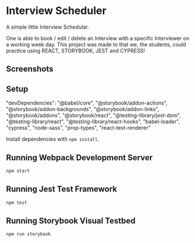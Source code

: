 # Interview Scheduler

  A simple little Interview Schedular.

  One is able to book / edit / delete an Interview with a specific Interviewer on a working week day. This project was made to that we, the students, could practice using REACT, STORYBOOK, JEST and CYPRESS!

## Screenshots




## Setup

"devDependencies":
  "@babel/core",
  "@storybook/addon-actions",
  "@storybook/addon-backgrounds",
  "@storybook/addon-links",
  "@storybook/addons",
  "@storybook/react",
  "@testing-library/jest-dom",
  "@testing-library/react",
  "@testing-library/react-hooks",
  "babel-loader",
  "cypress",
  "node-sass",
  "prop-types",
  "react-test-renderer"
  

Install dependencies with `npm install`.

## Running Webpack Development Server

```sh
npm start
```

## Running Jest Test Framework

```sh
npm test
```

## Running Storybook Visual Testbed

```sh
npm run storybook
```

